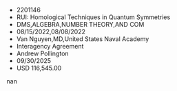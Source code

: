 
* 2201146
* RUI: Homological Techniques in Quantum Symmetries
* DMS,ALGEBRA,NUMBER THEORY,AND COM
* 08/15/2022,08/08/2022
* Van Nguyen,MD,United States Naval Academy
* Interagency Agreement
* Andrew Pollington
* 09/30/2025
* USD 116,545.00

nan
